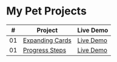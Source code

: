 # My Pet Projects

|  #  | Project                                                                                                                     | Live Demo                                                                         |
| :-: | --------------------------------------------------------------------------------------------------------------------------- | --------------------------------------------------------------------------------- |
| 01  | [Expanding Cards](https://github.com/peplak/pet-projects/tree/main/1_Expanding_Cards)                                                                 | [Live Demo](https://peplak.github.io/pet-projects/1_Expanding_Cards/)               |
| 01  | [Progress Steps](https://github.com/peplak/pet-projects/tree/main/2_Progress_Steps)                                                                 | [Live Demo](https://peplak.github.io/pet-projects/2_Progress_Steps/)               |
